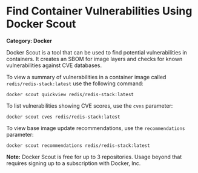 # Find Container Vulnerabilities Using Docker Scout

__Category: Docker__

Docker Scout is a tool that can be used to find potential vulnerabilities in containers. It creates an SBOM for image layers and checks for known vulnerabilities against CVE databases.

To view a summary of vulnerabilities in a container image called `redis/redis-stack:latest` use the following command:

```shell
docker scout quickview redis/redis-stack:latest
```

To list vulnerabilities showing CVE scores, use the `cves` parameter:

```shell
docker scout cves redis/redis-stack:latest
```

To view base image update recommendations, use the `recommendations` parameter:

```shell
docker scout recommendations redis/redis-stack:latest
```

__Note:__ Docker Scout is free for up to 3 repositories. Usage beyond that requires signing up to a subscription with Docker, Inc.
